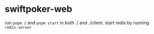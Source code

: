 # swiftpoker-web

run `pnpm i` and `pnpm start` in both ./ and ./client.
start redis by running `redis-server` 
